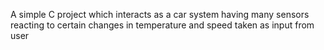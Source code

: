 A simple C project which interacts as a car system having many sensors reacting to certain changes in temperature and speed taken as input from user
